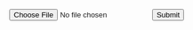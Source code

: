 <html>
  <body>
<form action="PHP.php"method="POST">
	<input id="file" type="file" accept="image/*">
	  <input type="submit">
</form>
<script>
  function isUploadSupported() {
    if (navigator.userAgent.match(/(Android (1.0|1.1|1.5|1.6|2.0|2.1))|(Windows Phone (OS 7|8.0))|(XBLWP)|(ZuneWP)|(w(eb)?OSBrowser)|(webOS)|(Kindle\/(1.0|2.0|2.5|3.0))/)) {
        return false;
    }
    var elem = document.createElement('input');
    elem.type = 'file';
    return !elem.disabled;
};
  function processFile(dataURL, fileType) {
	var maxWidth = 800;
	var maxHeight = 800;

	var image = new Image();
	image.src = dataURL;

	image.onload = function () {
		var width = image.width;
		var height = image.height;
		var shouldResize = (width > maxWidth) || (height > maxHeight);

		if (!shouldResize) {
			sendFile(dataURL);
			return;
		}

		var newWidth;
		var newHeight;

		if (width > height) {
			newHeight = height * (maxWidth / width);
			newWidth = maxWidth;
		} else {
			newWidth = width * (maxHeight / height);
			newHeight = maxHeight;
		}

		var canvas = document.createElement('canvas');

		canvas.width = newWidth;
		canvas.height = newHeight;

		var context = canvas.getContext('2d');

		context.drawImage(this, 0, 0, newWidth, newHeight);

		dataURL = canvas.toDataURL(fileType);

		sendFile(dataURL);
	};

	image.onerror = function () {
		alert('There was an error processing your file!');
	};
}
</script></body>
</html>

